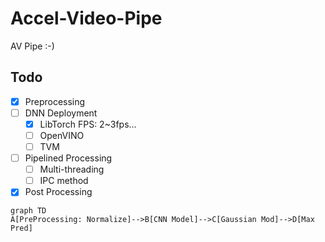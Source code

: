 # Accel-Video-Pipe
AV Pipe :-)

## Todo

- [x] Preprocessing
- [ ] DNN Deployment
    - [x] LibTorch
        FPS: 2~3fps...
    - [ ] OpenVINO
    - [ ] TVM
- [ ] Pipelined Processing
    - [ ] Multi-threading
    - [ ] IPC method
- [x] Post Processing

```mermaid
graph TD
A[PreProcessing: Normalize]-->B[CNN Model]-->C[Gaussian Mod]-->D[Max Pred]
```